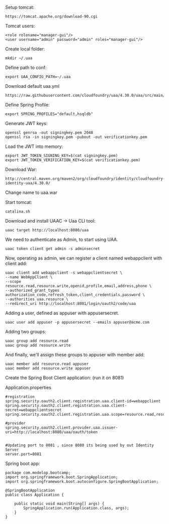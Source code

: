 Setup tomcat:
```
https://tomcat.apache.org/download-90.cgi
```

Tomcat users:
```
<role rolename="manager-gui"/>
<user username="admin" password="admin" roles="manager-gui"/>
```

Create local folder:
```
mkdir ~/.uaa
```

Define path to conf:
```
export UAA_CONFIG_PATH=~/.uaa
```

Download default uaa.yml
```
https://raw.githubusercontent.com/cloudfoundry/uaa/4.30.0/uaa/src/main/resources/required_configuration.yml
```

Define Spring Profile:
```
export SPRING_PROFILES="default,hsqldb"
```

Generate JWT keys:
```
openssl genrsa -out signingkey.pem 2048
openssl rsa -in signingkey.pem -pubout -out verificationkey.pem
```

Load the JWT into memory:
```
export JWT_TOKEN_SIGNING_KEY=$(cat signingkey.pem)
export JWT_TOKEN_VERIFICATION_KEY=$(cat verificationkey.pem)
```

Download War:
```
http://central.maven.org/maven2/org/cloudfoundry/identity/cloudfoundry-identity-uaa/4.30.0/
```

Change name to uaa.war

Start tomcat:
```
catalina.sh
```
Download and install UAAC -> Uaa CLI tool:

```
uaac target http://localhost:8080/uaa
```

We need to authenticate as Admin, to start using UAA.

```
uaac token client get admin -s adminsecret
```


Now, operating as admin, we can register a client named webappclient with client add:

```
uaac client add webappclient -s webappclientsecret \ 
--name WebAppClient \ 
--scope resource.read,resource.write,openid,profile,email,address,phone \ 
--authorized_grant_types authorization_code,refresh_token,client_credentials,password \ 
--authorities uaa.resource \ 
--redirect_uri http://localhost:8081/login/oauth2/code/uaa
```

Adding a user, defined as appuser with appusersecret.
```
uaac user add appuser -p appusersecret --emails appuser@acme.com

```

Adding two groups:
```
uaac group add resource.read
uaac group add resource.write
```

And finally, we'll assign these groups to appuser with member add:
```
uaac member add resource.read appuser
uaac member add resource.write appuser
```

Create the Spring Boot Client application: (run it on 8081)

Application.properties
```
#registration
spring.security.oauth2.client.registration.uaa.client-id=webappclient
spring.security.oauth2.client.registration.uaa.client-secret=webappclientsecret
spring.security.oauth2.client.registration.uaa.scope=resource.read,resource.write,openid,profile

#provider
spring.security.oauth2.client.provider.uaa.issuer-uri=http://localhost:8080/uaa/oauth/token


#Updating port to 8081 , since 8080 its being used by out Identity Server
server.port=8081

```

Spring boot app:
```
package com.modelop.bootcamp;
import org.springframework.boot.SpringApplication;
import org.springframework.boot.autoconfigure.SpringBootApplication;

@SpringBootApplication
public class Application {

    public static void main(String[] args) {
        SpringApplication.run(Application.class, args);
    }
}
```

